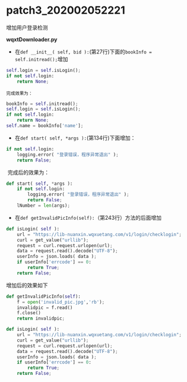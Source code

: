 # patch3_202002052221

增加用户登录检测



**wqxtDownloader.py**

- 在`def __init__( self, bid ):`(第27行)下面的`bookInfo = self.initread();`增加

```python
self.login = self.isLogin();
if not self.login:
    return None;
```

  	完成效果为：

```python
bookInfo = self.initread();
self.login = self.isLogin();
if not self.login:
    return None;
self.name = bookInfo['name'];
```



- 在`def start( self, *args ):`(第134行)下面增加：
```python
if not self.login:
    logging.error( "登录错误，程序异常退出" );
    return False;
```

​	完成后的效果为：

```python
def start( self, *args ):
    if not self.login:
        logging.error( "登录错误，程序异常退出" );
        return False;
    lNumber = len(args);
```






- 在`def getInvalidPicInfo(self):`（第243行）方法的后面增加

```python
def isLogin( self ):
    url = "https://lib-nuanxin.wqxuetang.com/v1/login/checklogin";
    curl = get_value("urllib");
    request = curl.request.urlopen(url);
    data = request.read().decode("UTF-8");
    userInfo = json.loads( data );
    if userInfo['errcode'] == 0:
        return True;
    return False;
```

增加后的效果如下
```python
def getInvalidPicInfo(self):
    f = open('invalid_pic.jpg','rb');
    invalidpic = f.read()
    f.close()
    return invalidpic;

def isLogin( self ):
    url = "https://lib-nuanxin.wqxuetang.com/v1/login/checklogin";
    curl = get_value("urllib");
    request = curl.request.urlopen(url);
    data = request.read().decode("UTF-8");
    userInfo = json.loads( data );
    if userInfo['errcode'] == 0:
        return True;
    return False;
```


